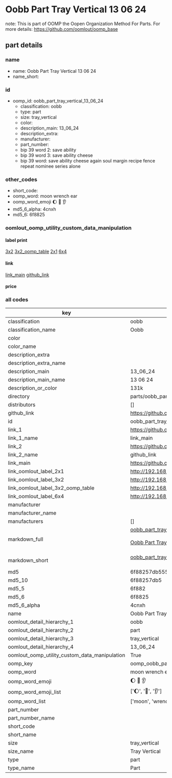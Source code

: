 # Oobb Part Tray Vertical 13 06 24  

note: This is part of OOMP the Oopen Organization Method For Parts. For more details: https://github.com/oomlout/oomp_base

##  part details





### name
* name: Oobb Part Tray Vertical 13 06 24
* name_short: 
### id
* oomp_id: oobb_part_tray_vertical_13_06_24
  * classification: oobb
  * type: part
  * size: tray_vertical
  * color: 
  * description_main: 13_06_24
  * description_extra: 
  * manufacturer: 
  * part_number: 
  * bip 39 word 2: save ability
  * bip 39 word 3: save ability cheese
  * bip 39 word: save ability cheese again soul margin recipe fence repeat nominee series alone

### other_codes
* short_code: 
* oomp_word: moon wrench ear
* oomp_word_emoji :moon: :wrench: :ear:
* md5_6_alpha: 4cnxh
* md5_6: 6f8825






### oomlout_oomp_utility_custom_data_manipulation
#### label print
[3x2](http://192.168.1.245:1112/?label=oomp%204cnxh)
[3x2_oomp_table](http://192.168.1.107:1112/?label=oomp%204cnxh)
[2x1](http://192.168.1.242:1112/?label=oomp%204cnxh)
[6x4](http://192.168.1.55:1112/?label=oomp%204cnxh)    

#### link

[link_main](https://github.com/oomlout/oomlout_oomp_current_version_messy/tree/main/parts/oobb_part_tray_vertical_13_06_24) [github_link](https://github.com/oomlout/oomlout_oomp_part_src/tree/main/parts/oobb_part_tray_vertical_13_06_24)                             

#### price







### all codes 
| key | value |  
| --- | --- |  
| classification | oobb |  
| classification_name | Oobb |  
| color |  |  
| color_name |  |  
| description_extra |  |  
| description_extra_name |  |  
| description_main | 13_06_24 |  
| description_main_name | 13 06 24 |  
| description_or_color | 131k |  
| directory | parts/oobb_part_tray_vertical_13_06_24 |  
| distributors | [] |  
| github_link | https://github.com/oomlout/oomlout_oomp_part_src/tree/main/parts/oobb_part_tray_vertical_13_06_24 |  
| id | oobb_part_tray_vertical_13_06_24 |  
| link_1 | https://github.com/oomlout/oomlout_oomp_current_version_messy/tree/main/parts/oobb_part_tray_vertical_13_06_24 |  
| link_1_name | link_main |  
| link_2 | https://github.com/oomlout/oomlout_oomp_part_src/tree/main/parts/oobb_part_tray_vertical_13_06_24 |  
| link_2_name | github_link |  
| link_main | https://github.com/oomlout/oomlout_oomp_current_version_messy/tree/main/parts/oobb_part_tray_vertical_13_06_24 |  
| link_oomlout_label_2x1 | http://192.168.1.242:1112/?label=oomp%204cnxh |  
| link_oomlout_label_3x2 | http://192.168.1.245:1112/?label=oomp%204cnxh |  
| link_oomlout_label_3x2_oomp_table | http://192.168.1.107:1112/?label=oomp%204cnxh |  
| link_oomlout_label_6x4 | http://192.168.1.55:1112/?label=oomp%204cnxh |  
| manufacturer |  |  
| manufacturer_name |  |  
| manufacturers | [] |  
| markdown_full | [oobb_part_tray_vertical_13_06_24](https://github.com/oomlout/oomlout_oomp_current_version_messy/tree/main/parts/oobb_part_tray_vertical_13_06_24)<br>[](https://github.com/oomlout/oomlout_oomp_current_version_messy/tree/main/parts/oobb_part_tray_vertical_13_06_24)<br>[Oobb Part Tray Vertical 13 06 24](https://github.com/oomlout/oomlout_oomp_current_version_messy/tree/main/parts/oobb_part_tray_vertical_13_06_24)<br><br> |  
| markdown_short | [oobb_part_tray_vertical_13_06_24](https://github.com/oomlout/oomlout_oomp_current_version_messy/tree/main/parts/oobb_part_tray_vertical_13_06_24)<br><br> |  
| md5 | 6f88257db55516761fe7d04a4e400dfe |  
| md5_10 | 6f88257db5 |  
| md5_5 | 6f882 |  
| md5_6 | 6f8825 |  
| md5_6_alpha | 4cnxh |  
| name | Oobb Part Tray Vertical 13 06 24 |  
| oomlout_detail_hierarchy_1 | oobb |  
| oomlout_detail_hierarchy_2 | part |  
| oomlout_detail_hierarchy_3 | tray_vertical |  
| oomlout_detail_hierarchy_4 | 13_06_24 |  
| oomlout_oomp_utility_custom_data_manipulation | True |  
| oomp_key | oomp_oobb_part_tray_vertical_13_06_24 |  
| oomp_word | moon wrench ear |  
| oomp_word_emoji | :moon: :wrench: :ear: |  
| oomp_word_emoji_list | [':moon:', ':wrench:', ':ear:'] |  
| oomp_word_list | ['moon', 'wrench', 'ear'] |  
| part_number |  |  
| part_number_name |  |  
| short_code |  |  
| short_name |  |  
| size | tray_vertical |  
| size_name | Tray Vertical |  
| type | part |  
| type_name | Part |  
